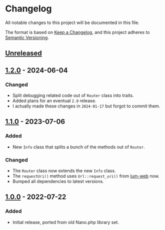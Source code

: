 # Changelog
All notable changes to this project will be documented in this file.

The format is based on [Keep a Changelog](https://keepachangelog.com/en/1.0.0/),
and this project adheres to [Semantic Versioning](https://semver.org/spec/v2.0.0.html).

## [Unreleased]

## [1.2.0] - 2024-06-04
### Changed
- Split debugging related code out of `Router` class into traits.
- Added plans for an eventual `2.0` release.
- I actually made these changes in `2024-01-17` but forgot to commit them.

## [1.1.0] - 2023-07-06
### Added
- New `Info` class that splits a bunch of the methods out of `Router`.
### Changed
- The `Router` class now extends the new `Info` class.
- The `requestUri()` method uses `Url::request_uri()` from [lum-web](https://github.com/supernovus/lum.web.php) now.
- Bumped all dependencies to latest versions.

## [1.0.0] - 2022-07-22
### Added
- Initial release, ported from old Nano.php library set.

[Unreleased]: https://github.com/supernovus/lum.router.php/compare/v1.2.0...HEAD
[1.2.0]: https://github.com/supernovus/lum.router.php/compare/v1.1.0...v1.2.0
[1.1.0]: https://github.com/supernovus/lum.router.php/compare/v1.0.0...v1.1.0
[1.0.0]: https://github.com/supernovus/lum.router.php/releases/tag/v1.0.0

